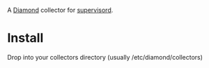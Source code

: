 A [Diamond](http://opensource.brightcove.com/project/Diamond/) collector for
[supervisord](http://supervisord.org).


Install
=======

Drop into your collectors directory (usually /etc/diamond/collectors)
